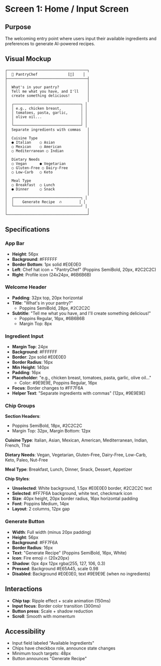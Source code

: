 # Screen 1: Home / Input Screen

## Purpose
The welcoming entry point where users input their available ingredients and preferences to generate AI-powered recipes.

## Visual Mockup

```
┌─────────────────────────────────────┐
│  🍳 PantryChef              [👤]    │
├─────────────────────────────────────┤
│                                     │
│  What's in your pantry?             │
│  Tell me what you have, and I'll    │
│  create something delicious!        │
│                                     │
│  ┌───────────────────────────────┐ │
│  │ e.g., chicken breast,         │ │
│  │ tomatoes, pasta, garlic,      │ │
│  │ olive oil...                  │ │
│  │                               │ │
│  └───────────────────────────────┘ │
│  Separate ingredients with commas   │
│                                     │
│  Cuisine Type                       │
│  ● Italian    ○ Asian               │
│  ○ Mexican    ○ American            │
│  ○ Mediterranean ○ Indian           │
│                                     │
│  Dietary Needs                      │
│  ○ Vegan      ● Vegetarian          │
│  ○ Gluten-Free ○ Dairy-Free         │
│  ○ Low-Carb   ○ Keto                │
│                                     │
│  Meal Type                          │
│  ○ Breakfast  ○ Lunch               │
│  ● Dinner     ○ Snack               │
│                                     │
│  ┌───────────────────────────────┐ │
│  │    Generate Recipe  🔥        │ │
│  └───────────────────────────────┘ │
│                                     │
└─────────────────────────────────────┘
```

## Specifications

### App Bar
- **Height**: 56px
- **Background**: #FFFFFF
- **Border Bottom**: 1px solid #E0E0E0
- **Left**: Chef hat icon + "PantryChef" (Poppins SemiBold, 20px, #2C2C2C)
- **Right**: Profile icon (24x24px, #6B6B6B)

### Welcome Header
- **Padding**: 32px top, 20px horizontal
- **Title**: "What's in your pantry?"
  - Poppins SemiBold, 28px, #2C2C2C
- **Subtitle**: "Tell me what you have, and I'll create something delicious!"
  - Poppins Regular, 16px, #6B6B6B
  - Margin Top: 8px

### Ingredient Input
- **Margin Top**: 24px
- **Background**: #FFFFFF
- **Border**: 2px solid #E0E0E0
- **Border Radius**: 16px
- **Min Height**: 140px
- **Padding**: 16px
- **Placeholder**: "e.g., chicken breast, tomatoes, pasta, garlic, olive oil..."
  - Color: #9E9E9E, Poppins Regular, 16px
- **Focus**: Border changes to #FF7F6A
- **Helper Text**: "Separate ingredients with commas" (12px, #9E9E9E)

### Chip Groups

**Section Headers**:
- Poppins SemiBold, 18px, #2C2C2C
- Margin Top: 32px, Margin Bottom: 12px

**Cuisine Type**: Italian, Asian, Mexican, American, Mediterranean, Indian, French, Thai

**Dietary Needs**: Vegan, Vegetarian, Gluten-Free, Dairy-Free, Low-Carb, Keto, Paleo, Nut-Free

**Meal Type**: Breakfast, Lunch, Dinner, Snack, Dessert, Appetizer

**Chip Styles**:
- **Unselected**: White background, 1.5px #E0E0E0 border, #2C2C2C text
- **Selected**: #FF7F6A background, white text, checkmark icon
- **Size**: 40px height, 20px border radius, 16px horizontal padding
- **Font**: Poppins Medium, 14px
- **Layout**: 2 columns, 12px gap

### Generate Button
- **Width**: Full width (minus 20px padding)
- **Height**: 56px
- **Background**: #FF7F6A
- **Border Radius**: 16px
- **Text**: "Generate Recipe" (Poppins SemiBold, 16px, White)
- **Icon**: Fire emoji 🔥 (20x20px)
- **Shadow**: 0px 4px 12px rgba(255, 127, 106, 0.3)
- **Pressed**: Background #E65A45, scale 0.98
- **Disabled**: Background #E0E0E0, text #9E9E9E (when no ingredients)

## Interactions
- **Chip tap**: Ripple effect + scale animation (150ms)
- **Input focus**: Border color transition (300ms)
- **Button press**: Scale + shadow reduction
- **Scroll**: Smooth with momentum

## Accessibility
- Input field labeled "Available Ingredients"
- Chips have checkbox role, announce state changes
- Minimum touch targets: 48px
- Button announces "Generate Recipe"
